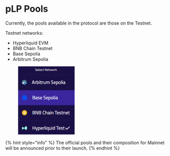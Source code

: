 # pLP Pools

Currently, the pools available in the protocol are those on the Testnet.

Testnet networks:

* Hyperliquid EVM
* BNB Chain Testnet
* Base Sepolia
* Arbitrum Sepolia

<figure><img src="../.gitbook/assets/image.png" alt=""><figcaption></figcaption></figure>

{% hint style="info" %}
The official pools and their composition for Mainnet will be announced prior to their launch.
{% endhint %}
